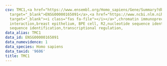 ```yaml
---
csv: TMC1,<a href="https://www.ensembl.org/Homo_sapiens/Gene/Summary?db=core;g=ENSG00000165091"
  target="_blank">ENSG00000165091</a>,<a href="https://www.ncbi.nlm.nih.gov/pubmed/22863008"
  target="_blank"><i class="fas fa-file"></i></a>",chromatin immunoprecipitation assay,direct
  interaction,breast epithelium, BPE cell, R2,nucleotide sequence identification,nucleotide
  sequence identification,transcriptional regulation,
data_alias: TMC1
data_id: ENSG00000165091
data_numevidence: 1
data_species: Homo sapiens
data_taxid: '9606'
title: TMC1
---
```


